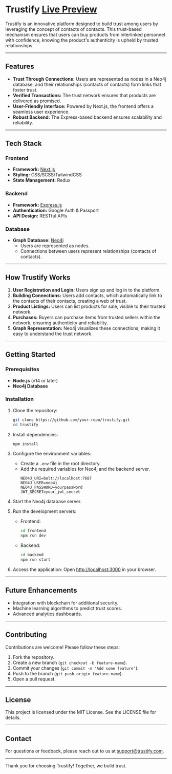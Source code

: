 # Trustify  [Live Preview](https://trustify-psi.vercel.app/)

Trustify is an innovative platform designed to build trust among users by leveraging the concept of contacts of contacts. This trust-based mechanism ensures that users can buy products from interlinked personnel with confidence, knowing the product's authenticity is upheld by trusted relationships.

---

## Features
- **Trust Through Connections:** Users are represented as nodes in a Neo4j database, and their relationships (contacts of contacts) form links that foster trust.
- **Verified Transactions:** The trust network ensures that products are delivered as promised.
- **User-Friendly Interface:** Powered by Next.js, the frontend offers a seamless user experience.
- **Robust Backend:** The Express-based backend ensures scalability and reliability.

---

## Tech Stack

### Frontend
- **Framework:** [Next.js](https://nextjs.org/)
- **Styling:** CSS/SCSS/TailwindCSS 
- **State Management:**  Redux 

### Backend
- **Framework:** [Express.js](https://expressjs.com/)
- **Authentication:** Google Auth & Passport
- **API Design:** RESTful APIs

### Database
- **Graph Database:** [Neo4j](https://neo4j.com/)
  - Users are represented as nodes.
  - Connections between users represent relationships (contacts of contacts).

---

## How Trustify Works
1. **User Registration and Login:** Users sign up and log in to the platform.
2. **Building Connections:** Users add contacts, which automatically link to the contacts of their contacts, creating a web of trust.
3. **Product Listings:** Users can list products for sale, visible to their trusted network.
4. **Purchases:** Buyers can purchase items from trusted sellers within the network, ensuring authenticity and reliability.
5. **Graph Representation:** Neo4j visualizes these connections, making it easy to understand the trust network.

---

## Getting Started

### Prerequisites
- **Node.js** (v14 or later)
- **Neo4j Database**

### Installation

1. Clone the repository:
   ```bash
   git clone https://github.com/your-repo/trustify.git
   cd trustify
   ```

2. Install dependencies:
   ```bash
   npm install
   ```

3. Configure the environment variables:
   - Create a `.env` file in the root directory.
   - Add the required variables for Neo4j and the backend server.
     ```env
     NEO4J_URI=bolt://localhost:7687
     NEO4J_USER=neo4j
     NEO4J_PASSWORD=yourpassword
     JWT_SECRET=your_jwt_secret
     ```

4. Start the Neo4j database server.

5. Run the development servers:
   - Frontend:
     ```bash
     cd frontend
     npm run dev
     ```
   - Backend:
     ```bash
     cd backend
     npm run start
     ```

6. Access the application:
   Open [http://localhost:3000](http://localhost:3000) in your browser.

---

## Future Enhancements
- Integration with blockchain for additional security.
- Machine learning algorithms to predict trust scores.
- Advanced analytics dashboards.

---

## Contributing
Contributions are welcome! Please follow these steps:
1. Fork the repository.
2. Create a new branch (`git checkout -b feature-name`).
3. Commit your changes (`git commit -m 'Add some feature'`).
4. Push to the branch (`git push origin feature-name`).
5. Open a pull request.

---

## License
This project is licensed under the MIT License. See the LICENSE file for details.

---

## Contact
For questions or feedback, please reach out to us at support@trustify.com.

---

Thank you for choosing Trustify! Together, we build trust.


